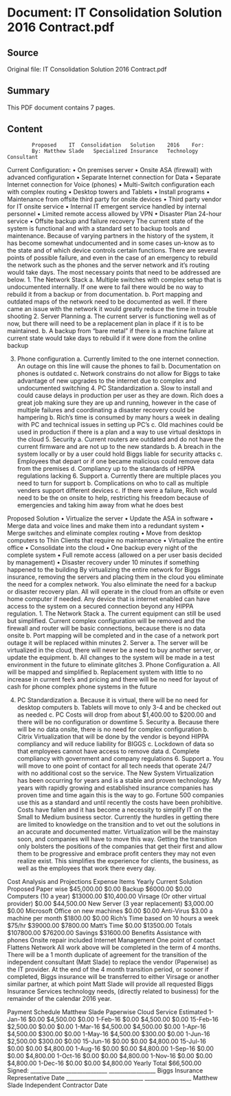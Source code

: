 # Document: IT Consolidation Solution 2016 Contract.pdf

## Source
Original file: IT Consolidation Solution 2016 Contract.pdf

## Summary
This PDF document contains 7 pages.

## Content
			Proposed	IT	Consolidation	Solution	2016	For:				
			By:	Matthew	Slade	Specialized	Insurance	Technology	Consultant			

Current	Configuration:		• On	premises	server	• Onsite	ASA	(firewall)	with	advanced	configuration	• Separate	Internet	connection	for	Data	• Separate	Internet	connection	for	Voice	(phones)	• Multi-Switch	configuration	each	with	complex	routing	• Desktop	towers	and	Tablets	• Install	programs	• Maintenance	from	offsite	third	party	for	onsite	devices	• Third	party	vendor	for	IT	onsite	service	• Internal	IT	emergent	service	handled	by	internal	personnel	• Limited	remote	access	allowed	by	VPN	• Disaster	Plan	24-hour	service	• Offsite	backup	and	failure	recovery		The	current	state	of	the	system	is	functional	and	with	a	standard	set	to	backup	tools	and	maintenance.		Because	of	varying	partners	in	the	history	of	the	system,	it	has	become	somewhat	undocumented	and	in	some	cases	un-know	as	to	the	state	and	of	which	device	controls	certain	functions.		There	are	several	points	of	possible	failure,	and	even	in	the	case	of	an	emergency	to	rebuild	the	network	such	as	the	phones	and	the	server	network	and	it’s	routing	would	take	days.		The	most	necessary	points	that	need	to	be	addressed	are	below.		1. The	Network	Stack	a. Multiple	switches	with	complex	setup	that	is	undocumented	internally.		If	one	were	to	fail	there	would	be	no	way	to	rebuild	it	from	a	backup	or	from	documentation.	b. Port	mapping	and	outdated	maps	of	the	network	need	to	be	documented	as	well.		If	there	came	an	issue	with	the	network	it	would	greatly	reduce	the	time	in	trouble	shooting	2. Server	Planning	a. The	current	server	is	functioning	well	as	of	now,	but	there	will	need	to	be	a	replacement	plan	in	place	if	it	is	to	be	maintained.			b. A	backup	from	“bare	metal”	if	there	is	a	machine	failure	at	current	state	would	take	days	to	rebuild	if	it	were	done	from	the	online	backup	

3. Phone	configuration	a. Currently	limited	to	the	one	internet	connection.		An	outage	on	this	line	will	cause	the	phones	to	fail	b. Documentation	on	phones	is	outdated	c. Network	constrains	do	not	allow	for	Biggs	to	take	advantage	of	new	upgrades	to	the	internet	due	to	complex	and	undocumented	switching	4. PC	Standardization	a. Slow	to	install	and	could	cause	delays	in	production	per	user	as	they	are	down.		Rich	does	a	great	job	making	sure	they	are	up	and	running,	however	in	the	case	of	multiple	failures	and	coordinating	a	disaster	recovery	could	be	hampering	b. Rich’s	time	is	consumed	by	many	hours	a	week	in	dealing	with	PC	and	technical	issues	in	setting	up	PC’s		c. Old	machines	could	be	used	in	production	if	there	is	a	plan	and	a	way	to	use	virtual	desktops	in	the	cloud	5. Security	a. Current	routers	are	outdated	and	do	not	have	the	current	firmware	and	are	not	up	to	the	new	standards	b. A	breach	in	the	system	locally	or	by	a	user	could	hold	Biggs	liable	for	security	attacks	c. Employees	that	depart	or	if	one	became	malicious	could	remove	data	from	the	premises	d. Compliancy	up	to	the	standards	of	HIPPA	regulations	lacking	6. Support	a. Currently	there	are	multiple	places	you	need	to	turn	for	support	b. Complications	on	who	to	call	as	multiple	venders	support	different	devices	c. If	there	were	a	failure,	Rich	would	need	to	be	the	on	onsite	to	help,	restricting	his	freedom	because	of	emergencies	and	taking	him	away	from	what	he	does	best			

Proposed	Solution		• Virtualize	the	server	• Update	the	ASA	in	software	• Merge	data	and	voice	lines	and	make	them	into	a	redundant	system	• Merge	switches	and	eliminate	complex	routing	• Move	from	desktop	computers	to	Thin	Clients	that	require	no	maintenance	• Virtualize	the	entire	office	• Consolidate	into	the	cloud	• One	backup	every	night	of	the	complete	system	• Full	remote	access	(allowed	on	a	per	user	basis	decided	by	management)	• Disaster	recovery	under	10	minutes	if	something	happened	to	the	building		By	virtualizing	the	entire	network	for	Biggs	insurance,	removing	the	servers	and	placing	them	in	the	cloud	you	eliminate	the	need	for	a	complex	network.		You	also	eliminate	the	need	for	a	backup	or	disaster	recovery	plan.		All	will	operate	in	the	cloud	from	an	offsite	or	even	home	computer	if	needed.		Any	device	that	is	internet	enabled	can	have	access	to	the	system	on	a	secured	connection	beyond	any	HIPPA	regulation.		1. The	Network	Stack	a. The	current	equipment	can	still	be	used	but	simplified.		Current	complex	configuration	will	be	removed	and	the	firewall	and	router	will	be	basic	connections,	because	there	is	no	data	onsite	b. Port	mapping	will	be	completed	and	in	the	case	of	a	network	port	outage	it	will	be	replaced	within	minutes	2. Server	a. The	server	will	be	virtualized	in	the	cloud,	there	will	never	be	a	need	to	buy	another	server,	or	update	the	equipment.		b. All	changes	to	the	system	will	be	made	in	a	test	environment	in	the	future	to	eliminate	glitches	3. Phone	Configuration	a. All	will	be	mapped	and	simplified	b. Replacement	system	with	little	to	no	increase	in	current	fee’s	and	pricing	and	there	will	be	no	need	for	layout	of	cash	for	phone	complex	phone	systems	in	the	future		

4. PC	Standardization	a. Because	it	is	virtual,	there	will	be	no	need	for	desktop	computers	b. Tablets	will	move	to	only	3-4	and	be	checked	out	as	needed	c. PC	Costs	will	drop	from	about	$1,400.00	to	$200.00	and	there	will	be	no	configuration	or	downtime	5. Security	a. Because	there	will	be	no	data	onsite,	there	is	no	need	for	complex	configuration	b. Citrix	Virtualization	that	will	be	done	by	the	vendor	is	beyond	HIPPA	compliancy	and	will	reduce	liability	for	BIGGS	c. Lockdown	of	data	so	that	employees	cannot	have	access	to	remove	data	d. Complete	compliancy	with	government	and	company	regulations	6. Support	a. You	will	move	to	one	point	of	contact	for	all	tech	needs	that	operate	24/7	with	no	additional	cost	so	the	service.		The	New	System		Virtualization	has	been	occurring	for	years	and	is	a	stable	and	proven	technology.		My	years	with	rapidly	growing	and	established	insurance	companies	has	proven	time	and	time	again	this	is	the	way	to	go.		Fortune	500	companies	use	this	as	a	standard	and	until	recently	the	costs	have	been	prohibitive.		Costs	have	fallen	and	it	has	become	a	necessity	to	simplify	IT	on	the	Small	to	Medium	business	sector.		Currently	the	hurdles	in	getting	there	are	limited	to	knowledge	on	the	transition	and	to	vet	out	the	solutions	in	an	accurate	and	documented	matter.		Virtualization	will	be	the	mainstay	soon,	and	companies	will	have	to	move	this	way.		Getting	the	transition	only	bolsters	the	positions	of	the	companies	that	get	their	first	and	allow	them	to	be	progressive	and	embrace	profit	centers	they	may	not	even	realize	exist.		This	simplifies	the	experience	for	clients,	the	business,	as	well	as	the	employees	that	work	there	every	day.		

Cost	Analysis	and	Projections		Expense Items Yearly Current Solution   Proposed Paper wise $45,000.00   $0.00 Backup $6000.00   $0.00 Computers (10 a year) $13000.00   $10,400.00 Virsage (Or other virtual provider) $0.00   $44,500.00 New Server (3 year replacement) $3,000.00   $0.00 Microsoft Office on new machines $0.00   $0.00 Anti-Virus $3.00 a machine per month $1800.00   $0.00 Rich’s Time based on 10 hours a week  $75/hr $39000.00   $7800.00 Matt’s Time $0.00   $13500.00         Totals $107800.00   $76200.00             Savings $31600.00 Benefits       Assistance with phones       Onsite repair included       Internet Management       One point of contact       Flattens Network       	All	work	above	will	be	completed	in	the	term	of	4	months.		There	will	be	a	1	month	duplicate	of	agreement	for	the	transition	of	the	independent	consultant	(Matt	Slade)	to	replace	the	vendor	(Paperwise)	as	the	IT	provider.		At	the	end	of	the	4	month	transition	period,	or	sooner	if	completed,	Biggs	insurance	will	be	transferred	to	either	Virsage	or	another	similar	partner,	at	which	point	Matt	Slade	will	provide	all	requested	Biggs	Insurance	Services	technology	needs,	(directly	related	to	business)	for	the	remainder	of	the	calendar	2016	year.				

Payment	Schedule	Matthew	Slade	Paperwise		Cloud	Service	Estimated		      1-Jan-16		$0.00		$4,500.00		$0.00	1-Feb-16		$0.00		$4,500.00		$0.00	15-Feb-16		$2,500.00		$0.00		$0.00	1-Mar-16		$4,500.00		$4,500.00		$0.00	1-Apr-16		$4,500.00		$300.00		$0.00	1-May-16		$4,500.00		$300.00		$0.00	1-Jun-16		$2,500.00		$300.00		$0.00	15-Jun-16		$0.00		$0.00		$4,800.00	15-Jul-16		$0.00		$0.00		$4,800.00	1-Aug-16		$0.00		$0.00		$4,800.00	1-Sep-16		$0.00		$0.00		$4,800.00	1-Oct-16		$0.00		$0.00		$4,800.00	1-Nov-16		$0.00		$0.00		$4,800.00	1-Dec-16		$0.00		$0.00		$4,800.00		                 Yearly	Total		$66,500.00										Signed:		____________________________				_________________	Biggs	Insurance	Representative					Date		____________________________				_________________	Matthew	Slade	Independent	Contractor				Date		

